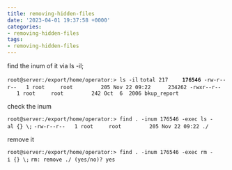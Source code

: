```yaml
---
title: removing-hidden-files
date: '2023-04-01 19:37:58 +0000'
categories:
- removing-hidden-files
tags:
- removing-hidden-files
---
```



find the inum of it via ls -il;

`root@server:/export/home/operator:> ls -il`
`total 217`
`    `**`176546`**` -rw-r--r--   1 root     root         205 Nov 22 09:22 `
`    234262 -rwxr--r--   1 root     root         242 Oct  6  2006 bkup_report`

check the inum

`root@server:/export/home/operator:> find . -inum 176546 -exec ls -al {} \;`
`-rw-r--r--   1 root     root         205 Nov 22 09:22 ./`

remove it

`root@server:/export/home/operator:> find . -inum 176546 -exec rm -i {} \;`
`rm: remove ./ (yes/no)? yes`